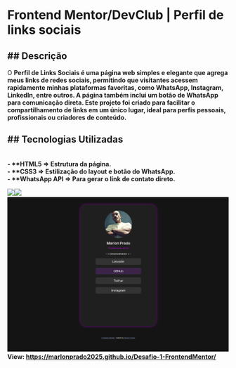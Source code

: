 <h1>Frontend Mentor/DevClub | Perfil de links sociais </h1>
<h2>## Descrição</h2>
<p>O <b>Perfil de Links Sociais<b> é uma página web simples e elegante que agrega meus links de redes sociais, permitindo que visitantes acessem rapidamente minhas plataformas favoritas, como WhatsApp, Instagram, LinkedIn, entre outros. A página também inclui um botão de WhatsApp para comunicação direta. Este projeto foi criado para facilitar o compartilhamento de links em um único lugar, ideal para perfis pessoais, profissionais ou criadores de conteúdo.</p>
<h2>## Tecnologias Utilizadas</h2>
<p><br>- **HTML5 => Estrutura da página.
<br>- **CSS3 => Estilização do layout e botão do WhatsApp.
<br>- **WhatsApp API => Para gerar o link de contato direto.</p>

<img src="https://img.shields.io/badge/HTML5-E34F26?style=for-the-badge&logo=html5&logoColor=white"><img src="https://img.shields.io/badge/CSS3-1572B6?style=for-the-badge&logo=css3&logoColor=white">
<img src="https://github.com/marlonprado2025/Desafio-1-FrontendMentor/blob/main/img/desktop.PNG">
View: https://marlonprado2025.github.io/Desafio-1-FrontendMentor/
